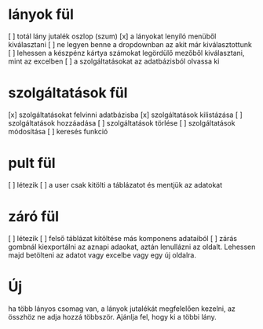# lányok fül
[ ] totál lány jutalék oszlop (szum)
[x] a lányokat lenyíló menüből kiválasztani
[ ] ne legyen benne a dropdownban az akit már kiválasztottunk 
[ ] lehessen a készpénz kártya számokat legördülő mezőből kiválasztani, mint az excelben
[ ] a szolgáltatásokat az adatbázisból olvassa ki

# szolgáltatások fül
[x] szolgáltatásokat felvinni adatbázisba
[x] szolgáltatások kilistázása
[ ] szolgáltatások hozzáadása
[ ] szolgáltatások törlése
[ ] szolgáltatások módosítása
[ ] keresés funkció 

# pult fül
[ ] létezik
[ ] a user csak kitölti a táblázatot és mentjük az adatokat

# záró fül
[ ] létezik
[ ] felső táblázat kitöltése más komponens adataiból
[ ] zárás gombnál kiexportálni az aznapi adaokat, aztán lenullázni az oldalt. Lehessen majd betölteni az adatot vagy excelbe vagy egy új oldalra.

# Új
ha több lányos csomag van, a lányok jutalékát megfelelően kezelni, az összhöz ne adja hozzá többször. Ajánlja fel, hogy ki a többi lány.